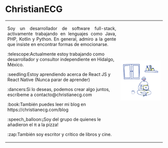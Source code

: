 # ChristianECG

<table>
	<tr>
		<td>
			<p align='justify'>
				Soy un desarrollador de software full-stack, activamente trabajando en lenguajes como Java, PHP, Kotlin y Python. En general, admiro a la gente que insiste en encontrar formas de emocionarse.
			</p>
			<p>
				:telescope:Actualmente estoy trabajando como desarrollador y consultor independiente en Hidalgo, México.
			</p>
			<p>
    			:seedling:Estoy aprendiendo acerca de React JS y React Native (Nunca parar de aprender)
			</p>
			<p>
    			:dancers:Si lo deseas, podemos crear algo juntos, escríbeme a contacto@christianecg.com
			</p>
			<p>
    			:book:También puedes leer mi blog en https://christianecg.com/blog
			</p>
			<p>
    			:speech_balloon:¡Soy del grupo de quienes le añadieron el π a la pizza!
			</p>
			<p>
    			:zap:También soy escritor y crítico de libros y cine.
    		</p>
    	</td>
    	<td><img src='README_cover.png'></td>
    </tr>

</table>
